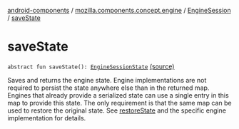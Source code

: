 [android-components](../../index.md) / [mozilla.components.concept.engine](../index.md) / [EngineSession](index.md) / [saveState](./save-state.md)

# saveState

`abstract fun saveState(): `[`EngineSessionState`](../-engine-session-state/index.md) [(source)](https://github.com/mozilla-mobile/android-components/blob/master/components/concept/engine/src/main/java/mozilla/components/concept/engine/EngineSession.kt#L518)

Saves and returns the engine state. Engine implementations are not required
to persist the state anywhere else than in the returned map. Engines that
already provide a serialized state can use a single entry in this map to
provide this state. The only requirement is that the same map can be used
to restore the original state. See [restoreState](restore-state.md) and the specific
engine implementation for details.

